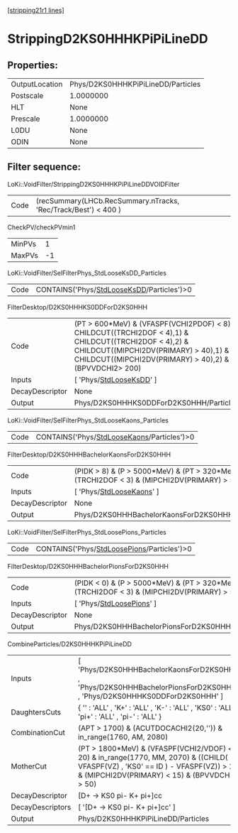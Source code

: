 [[stripping21r1 lines]](./stripping21r1-index)

# StrippingD2KS0HHHKPiPiLineDD

## Properties:

|                |                                    |
|----------------|------------------------------------|
| OutputLocation | Phys/D2KS0HHHKPiPiLineDD/Particles |
| Postscale      | 1.0000000                          |
| HLT            | None                               |
| Prescale       | 1.0000000                          |
| L0DU           | None                               |
| ODIN           | None                               |

## Filter sequence:

LoKi::VoidFilter/StrippingD2KS0HHHKPiPiLineDDVOIDFilter

|      |                                                                 |
|------|-----------------------------------------------------------------|
| Code | (recSummary(LHCb.RecSummary.nTracks, 'Rec/Track/Best') \< 400 ) |

CheckPV/checkPVmin1

|        |     |
|--------|-----|
| MinPVs | 1   |
| MaxPVs | -1  |

LoKi::VoidFilter/SelFilterPhys_StdLooseKsDD_Particles

|      |                                                                                            |
|------|--------------------------------------------------------------------------------------------|
| Code | CONTAINS('Phys/[StdLooseKsDD](./stripping21r1-commonparticles-stdlooseksdd)/Particles')\>0 |

FilterDesktop/D2KS0HHHKS0DDForD2KS0HHH

|                 |                                                                                                                                                                                                                 |
|-----------------|-----------------------------------------------------------------------------------------------------------------------------------------------------------------------------------------------------------------|
| Code            | (PT \> 600\*MeV) & (VFASPF(VCHI2PDOF) \< 8) & CHILDCUT((TRCHI2DOF \< 4),1) & CHILDCUT((TRCHI2DOF \< 4),2) & CHILDCUT((MIPCHI2DV(PRIMARY) \> 40),1) & CHILDCUT((MIPCHI2DV(PRIMARY) \> 40),2) & (BPVVDCHI2\> 200) |
| Inputs          | [ 'Phys/[StdLooseKsDD](./stripping21r1-commonparticles-stdlooseksdd)' ]                                                                                                                                       |
| DecayDescriptor | None                                                                                                                                                                                                            |
| Output          | Phys/D2KS0HHHKS0DDForD2KS0HHH/Particles                                                                                                                                                                         |

LoKi::VoidFilter/SelFilterPhys_StdLooseKaons_Particles

|      |                                                                                              |
|------|----------------------------------------------------------------------------------------------|
| Code | CONTAINS('Phys/[StdLooseKaons](./stripping21r1-commonparticles-stdloosekaons)/Particles')\>0 |

FilterDesktop/D2KS0HHHBachelorKaonsForD2KS0HHH

|                 |                                                                                                  |
|-----------------|--------------------------------------------------------------------------------------------------|
| Code            | (PIDK \> 8) & (P \> 5000\*MeV) & (PT \> 320\*MeV) & (TRCHI2DOF \< 3) & (MIPCHI2DV(PRIMARY) \> 5) |
| Inputs          | [ 'Phys/[StdLooseKaons](./stripping21r1-commonparticles-stdloosekaons)' ]                      |
| DecayDescriptor | None                                                                                             |
| Output          | Phys/D2KS0HHHBachelorKaonsForD2KS0HHH/Particles                                                  |

LoKi::VoidFilter/SelFilterPhys_StdLoosePions_Particles

|      |                                                                                              |
|------|----------------------------------------------------------------------------------------------|
| Code | CONTAINS('Phys/[StdLoosePions](./stripping21r1-commonparticles-stdloosepions)/Particles')\>0 |

FilterDesktop/D2KS0HHHBachelorPionsForD2KS0HHH

|                 |                                                                                                  |
|-----------------|--------------------------------------------------------------------------------------------------|
| Code            | (PIDK \< 0) & (P \> 5000\*MeV) & (PT \> 320\*MeV) & (TRCHI2DOF \< 3) & (MIPCHI2DV(PRIMARY) \> 5) |
| Inputs          | [ 'Phys/[StdLoosePions](./stripping21r1-commonparticles-stdloosepions)' ]                      |
| DecayDescriptor | None                                                                                             |
| Output          | Phys/D2KS0HHHBachelorPionsForD2KS0HHH/Particles                                                  |

CombineParticles/D2KS0HHHKPiPiLineDD

|                  |                                                                                                                                                                                       |
|------------------|---------------------------------------------------------------------------------------------------------------------------------------------------------------------------------------|
| Inputs           | [ 'Phys/D2KS0HHHBachelorKaonsForD2KS0HHH' , 'Phys/D2KS0HHHBachelorPionsForD2KS0HHH' , 'Phys/D2KS0HHHKS0DDForD2KS0HHH' ]                                                             |
| DaughtersCuts    | { '' : 'ALL' , 'K+' : 'ALL' , 'K-' : 'ALL' , 'KS0' : 'ALL' , 'pi+' : 'ALL' , 'pi-' : 'ALL' }                                                                                          |
| CombinationCut   | (APT \> 1700) & (ACUTDOCACHI2(20,'')) & in_range(1760, AM, 2080)                                                                                                                      |
| MotherCut        | (PT \> 1800\*MeV) & (VFASPF(VCHI2/VDOF) \< 20) & in_range(1770, MM, 2070) & ((CHILD( VFASPF(VZ) , 'KS0' == ID ) - VFASPF(VZ)) \> 10) & (MIPCHI2DV(PRIMARY) \< 15) & (BPVVDCHI2 \> 50) |
| DecayDescriptor  | [D+ -\> KS0 pi- K+ pi+]cc                                                                                                                                                           |
| DecayDescriptors | [ '[D+ -\> KS0 pi- K+ pi+]cc' ]                                                                                                                                                   |
| Output           | Phys/D2KS0HHHKPiPiLineDD/Particles                                                                                                                                                    |
